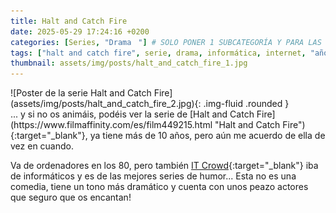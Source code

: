 ```yaml
---
title: Halt and Catch Fire
date: 2025-05-29 17:24:16 +0200
categories: [Series, "Dramaㅤ"] # SOLO PONER 1 SUBCATEGORÍA Y PARA LAS SERIES PONER UN CARACTER INVISIBLE, COPIALO DE ENTRE LOS PARÉNTESIS (ㅤ), AL FINAL DE LA SUBCATEGORÍA, POR EJEMPLO [Series, "Thrillerㅤ"]
tags: ["halt and catch fire", serie, drama, informática, internet, "años 80", "años 90", "christopher cantwell", "christopher rogers"]
thumbnail: assets/img/posts/halt_and_catch_fire_1.jpg
---
```


<div class="row mb-4">
  <div class="col-md-5" markdown="1">
![Poster de la serie Halt and Catch Fire](assets/img/posts/halt_and_catch_fire_2.jpg){: .img-fluid .rounded }
  </div>
  <div class="col-md-7" markdown="1">
... y si no os animáis, podéis ver la serie de [Halt and Catch Fire](https://www.filmaffinity.com/es/film449215.html "Halt and Catch Fire"){:target="_blank"}, ya tiene más de 10 años, pero aún me acuerdo de ella de vez en cuando.

Va de ordenadores en los 80, pero también [IT Crowd](https://www.filmaffinity.com/es/film914339.html "IT Crowd"){:target="_blank"} iba de informáticos y es de las mejores series de humor... Esta no es una comedia, tiene un tono más dramático y cuenta con unos peazo actores que seguro que os encantan!
  </div>
</div>
